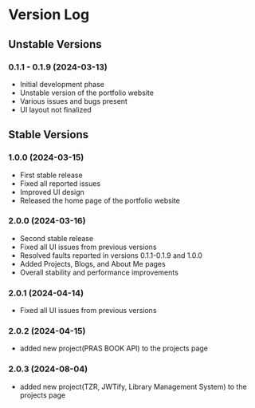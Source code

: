 # Version Log

## Unstable Versions

### 0.1.1 - 0.1.9 (2024-03-13)
- Initial development phase
- Unstable version of the portfolio website
- Various issues and bugs present
- UI layout not finalized

## Stable Versions

### 1.0.0 (2024-03-15)
- First stable release
- Fixed all reported issues
- Improved UI design
- Released the home page of the portfolio website

### 2.0.0 (2024-03-16)
- Second stable release
- Fixed all UI issues from previous versions
- Resolved faults reported in versions 0.1.1-0.1.9 and 1.0.0
- Added Projects, Blogs, and About Me pages
- Overall stability and performance improvements

### 2.0.1 (2024-04-14)
- Fixed all UI issues from previous versions

### 2.0.2 (2024-04-15)
- added new project(PRAS BOOK API) to the projects page


### 2.0.3 (2024-08-04)
- added new project(TZR, JWTify, Library Management System) to the projects page